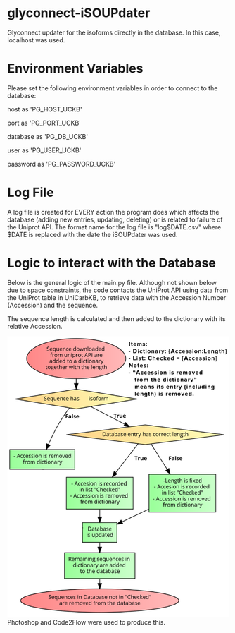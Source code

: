 # glyconnect-iSOUPdater
Glyconnect updater for the isoforms directly in the database. In this case, localhost was used. 

# Environment Variables
Please set the following environment variables in order to connect to the database:


host as 'PG_HOST_UCKB'


port as 'PG_PORT_UCKB'


database as 'PG_DB_UCKB'


user as 'PG_USER_UCKB'


password as 'PG_PASSWORD_UCKB'


# Log File
A log file is created for EVERY action the program does which affects the database (adding new entries, updating, deleting) or is related to failure of the Uniprot API. The format name for the log file is "log$DATE.csv" where $DATE is replaced with the date the iSOUPdater was used. 


# Logic to interact with the Database
Below is the general logic of the main.py file. Although not shown below due to space constraints, the code contacts the UniProt API using data from the UniProt table in UniCarbKB, to retrieve data with the Accession Number (Accession) and the sequence. 
 
 
  The sequence length is calculated and then added to the dictionary with its relative Accession.
  
![alt text](https://github.com/universvm/glyconnect-iSOUPdater/blob/master/logic.png)
Photoshop and Code2Flow were used to produce this.
